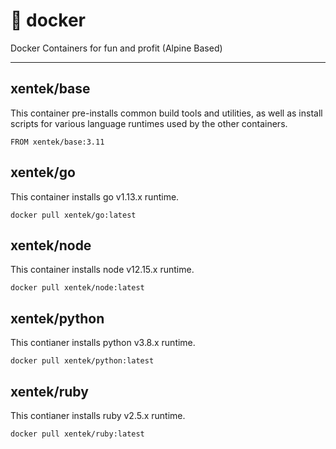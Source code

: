 # :whale: docker

Docker Containers for fun and profit (Alpine Based)

---

## xentek/base

This container pre-installs common build tools and utilities, as well as install
scripts for various language runtimes used by the other containers.

    FROM xentek/base:3.11

## xentek/go

This container installs go v1.13.x runtime.

    docker pull xentek/go:latest

## xentek/node

This container installs node v12.15.x runtime.

    docker pull xentek/node:latest

## xentek/python

This contianer installs python v3.8.x runtime.

    docker pull xentek/python:latest

## xentek/ruby

This contianer installs ruby v2.5.x runtime.

    docker pull xentek/ruby:latest

